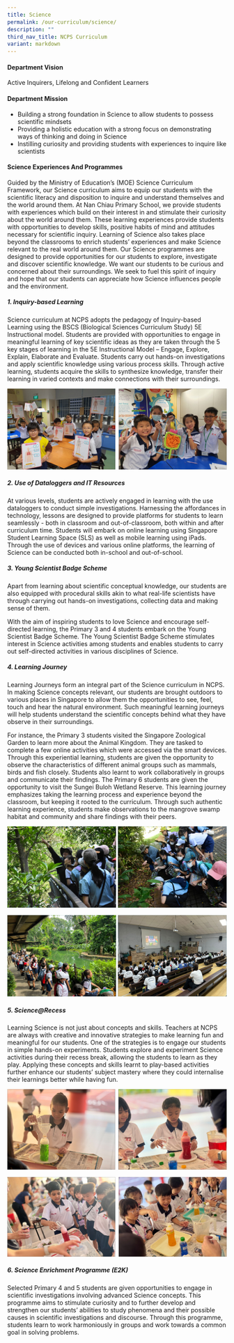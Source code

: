 ```yaml
---
title: Science
permalink: /our-curriculum/science/
description: ""
third_nav_title: NCPS Curriculum
variant: markdown
---
```

#### Department Vision

Active Inquirers, Lifelong and Confident Learners

#### Department Mission

* Building a strong foundation in Science to allow students to possess scientific mindsets 
* Providing a holistic education with a strong focus on demonstrating ways of thinking and doing in Science 
* Instilling curiosity and providing students with experiences to inquire like scientists

#### Science Experiences And Programmes

Guided by the Ministry of Education’s (MOE) Science Curriculum Framework, our Science curriculum aims to equip our students with the scientific literacy and disposition to inquire and understand themselves and the world around them. 
At Nan Chiau Primary School, we provide students with experiences which build on their interest in and stimulate their curiosity about the world around them. These learning experiences provide students with opportunities to develop skills, positive habits of mind and attitudes necessary for scientific inquiry. Learning of Science also takes place beyond the classrooms to enrich students’ experiences and make Science relevant to the real world around them.
Our Science programmes are designed to provide opportunities for our students to explore, investigate and discover scientific knowledge. We want our students to be curious and concerned about their surroundings. We seek to fuel this spirit of inquiry and hope that our students can appreciate how Science influences people and the environment.

##### 1. Inquiry-based Learning
Science curriculum at NCPS adopts the pedagogy of Inquiry-based Learning using the BSCS (Biological Sciences Curriculum Study) 5E Instructional model. Students are provided with opportunities to engage in meaningful learning of key scientific ideas as they are taken through the 5 key stages of learning in the 5E Instructional Model – Engage, Explore, Explain, Elaborate and Evaluate. Students carry out hands-on investigations and apply scientific knowledge using various process skills. Through active learning, students acquire the skills to synthesize knowledge, transfer their learning in varied contexts and make connections with their surroundings.

![](/images/Our%20Curriculum%20Science/Science2025_01.jpg)

##### 2. Use of Dataloggers and IT Resources

At various levels, students are actively engaged in learning with the use dataloggers to conduct simple investigations. Harnessing the affordances in technology, lessons are designed to provide platforms for students to learn seamlessly - both in classroom and out-of-classroom, both within and after curriculum time. Students will embark on online learning using Singapore Student Learning Space (SLS) as well as mobile learning using iPads. Through the use of devices and various online platforms, the learning of Science can be conducted both in-school and out-of-school.


##### 3. Young Scientist Badge Scheme
Apart from learning about scientific conceptual knowledge, our students are also equipped with procedural skills akin to what real-life scientists have through carrying out hands-on investigations, collecting data and making sense of them. 

With the aim of inspiring students to love Science and encourage self-directed learning, the Primary 3 and 4 students embark on the Young Scientist Badge Scheme. The Young Scientist Badge Scheme stimulates interest in Science activities among students and enables students to carry out self-directed activities in various disciplines of Science. 

##### 4. Learning Journey

Learning Journeys form an integral part of the Science curriculum in NCPS. In making Science concepts relevant, our students are brought outdoors to various places in Singapore to allow them the opportunities to see, feel, touch and hear the natural environment. Such meaningful learning journeys will help students understand the scientific concepts behind what they have observe in their surroundings. 

For instance, the Primary 3 students visited the Singapore Zoological Garden to learn more about the Animal Kingdom.  They are tasked to complete a few online activities which were accessed via the smart devices. Through this experiential learning, students are given the opportunity to observe the characteristics of different animal groups such as mammals, birds and fish closely. Students also learnt to work collaboratively in groups and communicate their findings.
The Primary 6 students are given the opportunity to visit the Sungei Buloh Wetland Reserve. This learning journey emphasizes taking the learning process and experience beyond the classroom, but keeping it rooted to the curriculum. Through such authentic learning experience, students make observations to the mangrove swamp habitat and community and share findings with their peers.

![](/images/Our%20Curriculum%20Science/Science2025_05.jpg)

![](/images/Our%20Curriculum%20Science/Science2025_06.jpg)

##### 5. Science@Recess

Learning Science is not just about concepts and skills. Teachers at NCPS are always with creative and innovative strategies to make learning fun and meaningful for our students. One of the strategies is to engage our students in simple hands-on experiments. Students explore and experiment Science activities during their recess break, allowing the students to learn as they play. Applying these concepts and skills learnt to play-based activities further enhance our students’ subject mastery where they could internalise their learnings better while having fun.

![](/images/Our%20Curriculum%20Science/Science2025_02.jpg)

![](/images/Our%20Curriculum%20Science/Science2025_03.jpg)

##### 6. Science Enrichment Programme (E2K)

Selected Primary 4 and 5 students are given opportunities to engage in scientific investigations involving advanced Science concepts. This programme aims to stimulate curiosity and to further develop and strengthen our students’ abilities to study phenomena and their possible causes in scientific investigations and discourse. Through this programme, students learn to work harmoniously in groups and work towards a common goal in solving problems.